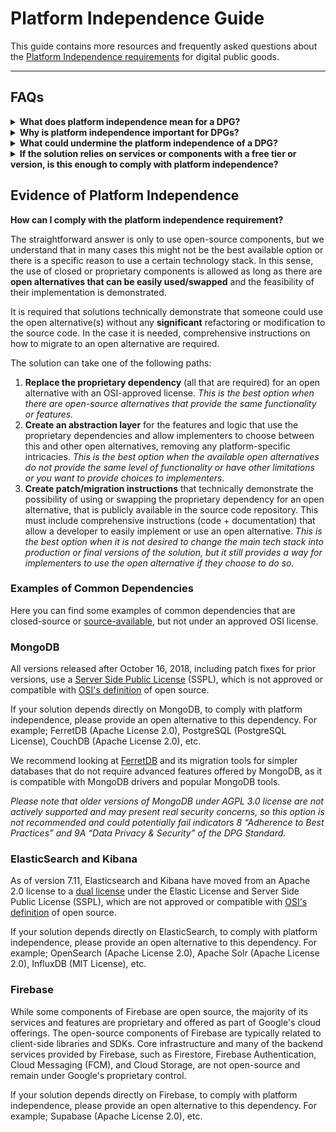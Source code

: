 # Platform Independence Guide

This guide contains more resources and frequently asked questions about the [Platform Independence requirements](https://github.com/DPGAlliance/dpg-resources/wiki/4.-Platform-Independence) for digital public goods.

---

## FAQs

<details>
<summary><b>What does platform independence mean for a DPG?</b></summary>

<br />

When digital public goods have mandatory dependencies (dependencies required for the software to run properly) that create more restrictions than the original license (the license of your product), proving independence from any closed-source or proprietary component(s) and demonstrating the existence of functional, open alternatives that can be used without significant changes to the core product **is required**.
</details>

<details>
<summary><b>Why is platform independence important for DPGs?</b></summary>

<br />

This **ensures digital public goods are accessible** to a wide range of users, adopters, and implementers under clear and open terms, giving choice, freedom, and control to use the solution (both as a whole and its individual components) without any further restrictions that go against the [open source definition](https://opensource.org/osd) and addressing possible concerns for vendor lock-in, transparency of security risks, and other considerations.
</details>

<details>
<summary><b>What could undermine the platform independence of a DPG?</b></summary>

<br />

Any **closed-source or proprietary dependencies** and components that the solution relies on to function properly and that are not available under an [OSI-approved license](https://opensource.org/licenses/). This includes:

- Programming languages and frameworks. 
- Third-party software modules and libraries.
- Database management systems.
- External APIs or data sources.
- Operating systems and runtime environments.
- Other services and utilities.

_* Deployment, testing, validation, CI/CD, containerization, and similar tools are not considered or required to be open source for platform independence._
</details>

<details>
<summary><b>If the solution relies on services or components with a free tier or version, is this enough to comply with platform independence?</b></summary>

<br />

**No**. Platform independence is not about cost, is about the freedom and legal terms on which the different dependencies and components are available.
</details>

## Evidence of Platform Independence

**How can I comply with the platform independence requirement?**

The straightforward answer is only to use open-source components, but we understand that in many cases this might not be the best available option or there is a specific reason to use a certain technology stack. In this sense, the use of closed or proprietary components is allowed as long as there are **open alternatives that can be easily used/swapped** and the feasibility of their implementation is demonstrated. 

It is required that solutions technically demonstrate that someone could use the open alternative(s) without any **significant** refactoring or modification to the source code. In the case it is needed, comprehensive instructions on how to migrate to an open alternative are required.

The solution can take one of the following paths:

1. **Replace the proprietary dependency** (all that are required) for an open alternative with an OSI-approved license. _This is the best option when there are open-source alternatives that provide the same functionality or features._
2. **Create an abstraction layer** for the features and logic that use the proprietary dependencies and allow implementers to choose between this and other open alternatives, removing any platform-specific intricacies. _This is the best option when the available open alternatives do not provide the same level of functionality or have other limitations or you want to provide choices to implementers_.
3. **Create patch/migration instructions** that technically demonstrate the possibility of using or swapping the proprietary dependency for an open alternative, that is publicly available in the source code repository. This must include comprehensive instructions (code + documentation) that allow a developer to easily implement or use an open alternative. _This is the best option when it is not desired to change the main tech stack into production or final versions of the solution, but it still provides a way for implementers to use the open alternative if they choose to do so._

### Examples of Common Dependencies

Here you can find some examples of common dependencies that are closed-source or [source-available](https://en.wikipedia.org/wiki/Source-available_software#:~:text=Source%2Davailable%20software%20is%20software,to%20be%20called%20open%2Dsource.), but not under an approved OSI license.

### MongoDB

All versions released after October 16, 2018, including patch fixes for prior versions, use a [Server Side Public License](https://mongodb.com/licensing/server-side-public-license) (SSPL), which is not approved or compatible with [OSI's definition](https://opensource.org/osd/) of open source.

If your solution depends directly on MongoDB, to comply with platform independence, please provide an open alternative to this dependency. For example;  FerretDB (Apache License 2.0), PostgreSQL (PostgreSQL License), CouchDB (Apache License 2.0), etc.

We recommend looking at [FerretDB](https://ferretdb.io) and its migration tools for simpler databases that do not require advanced features offered by MongoDB, as it is compatible with MongoDB drivers and popular MongoDB tools.

_Please note that older versions of MongoDB under AGPL 3.0 license are not actively supported and may present real security concerns, so this option is not recommended and could potentially fail indicators 8 “Adherence to Best Practices” and 9A “Data Privacy & Security” of the DPG Standard._

### ElasticSearch and Kibana

As of version 7.11, Elasticsearch and Kibana have moved from an Apache 2.0 license to a [dual license](https://elastic.co/pricing/faq/licensing) under the Elastic License and Server Side Public License (SSPL), which are not approved or compatible with [OSI's definition](https://opensource.org/osd) of open source.

If your solution depends directly on ElasticSearch, to comply with platform independence, please provide an open alternative to this dependency. For example; OpenSearch (Apache License 2.0), Apache Solr (Apache License 2.0), InfluxDB (MIT License), etc.

### Firebase

While some components of Firebase are open source, the majority of its services and features are proprietary and offered as part of Google's cloud offerings. The open-source components of Firebase are typically related to client-side libraries and SDKs. Core infrastructure and many of the backend services provided by Firebase, such as Firestore, Firebase Authentication, Cloud Messaging (FCM), and Cloud Storage, are not open-source and remain under Google's proprietary control.

If your solution depends directly on Firebase, to comply with platform independence, please provide an open alternative to this dependency. For example; Supabase (Apache License 2.0), etc.
